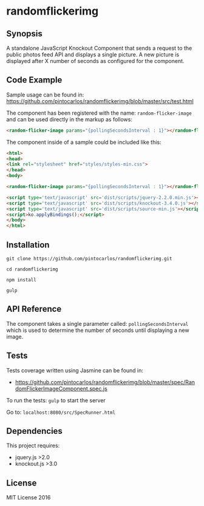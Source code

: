 # randomflickerimg

## Synopsis

A standalone JavaScript Knockout Component that sends a request to the public photos feed API and displays a single picture. A new picture is displayed after X number of seconds as configured for the component.

## Code Example

Sample usage can be found in: https://github.com/pintocarlos/randomflickerimg/blob/master/src/test.html

The component has been registered with the name: `random-flicker-image` and can be used directly in the markup as follows:
```html
<random-flicker-image params="{pollingSecondsInterval : 1}"></random-flicker-image>
```

The component inside of a sample could be included like this:

```html
<html>
<head>
<link rel="stylesheet" href="styles/styles-min.css">
</head>
<body>

<random-flicker-image params="{pollingSecondsInterval : 1}"></random-flicker-image>

<script type='text/javascript' src='dist/scripts/jquery-2.2.0.min.js'></script>
<script type='text/javascript' src='dist/scripts/knockout-3.4.0.js'></script>
<script type='text/javascript' src='dist/scripts/source-min.js'></script>
<script>ko.applyBindings();</script>
</body>
</html>
```

## Installation

`git clone https://github.com/pintocarlos/randomflickerimg.git`

`cd randomflickerimg`

`npm install`

`gulp`

## API Reference

The component takes a single parameter called: `pollingSecondsInterval` which is used to determine the number of seconds until displaying a new image.

## Tests

Tests coverage written using Jasmine can be found in:
 - https://github.com/pintocarlos/randomflickerimg/blob/master/spec/RandomFlickerImageComponent.spec.js

 To run the tests:
 `gulp` to start the server
 
 Go to: `localhost:8080/src/SpecRunner.html`


## Dependencies

This project requires:
- jquery.js >2.0
- knockout.js >3.0

## License

MIT License 2016
